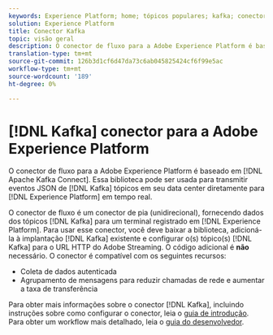 ```yaml
---
keywords: Experience Platform; home; tópicos populares; kafka; conector kafka; Kafka;
solution: Experience Platform
title: Conector Kafka
topic: visão geral
description: O conector de fluxo para a Adobe Experience Platform é baseado no Apache Kafka Connect. Essa biblioteca pode ser usada para transmitir eventos JSON de tópicos do Kafka no seu data center diretamente para a Experience Platform em tempo real.
translation-type: tm+mt
source-git-commit: 126b3d1cf6d47da73c6ab045825424cf6f99e5ac
workflow-type: tm+mt
source-wordcount: '189'
ht-degree: 0%

---
```



# [!DNL Kafka] conector para a Adobe Experience Platform

O conector de fluxo para a Adobe Experience Platform é baseado em [!DNL Apache Kafka Connect]. Essa biblioteca pode ser usada para transmitir eventos JSON de [!DNL Kafka] tópicos em seu data center diretamente para [!DNL Experience Platform] em tempo real.

O conector de fluxo é um conector de pia (unidirecional), fornecendo dados dos tópicos [!DNL Kafka] para um terminal registrado em [!DNL Experience Platform]. Para usar esse conector, você deve baixar a biblioteca, adicioná-la à implantação [!DNL Kafka] existente e configurar o(s) tópico(s) [!DNL Kafka] para o URL HTTP do Adobe Streaming. O código adicional é **não** necessário. O conector é compatível com os seguintes recursos:

- Coleta de dados autenticada
- Agrupamento de mensagens para reduzir chamadas de rede e aumentar a taxa de transferência

Para obter mais informações sobre o conector [!DNL Kafka], incluindo instruções sobre como configurar o conector, leia o [guia de introdução](https://github.com/adobe/experience-platform-streaming-connect). Para obter um workflow mais detalhado, leia o [guia do desenvolvedor](https://www.adobe.com/go/kafka-connector-developer-guide).